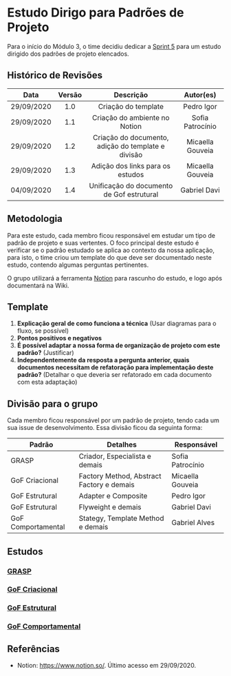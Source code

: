 # Estudo Dirigo para Padrões de Projeto

Para o início do Módulo 3, o time decidiu dedicar a [Sprint 5](Sprints/planning/sprint5.md) para um estudo dirigido dos padrões de projeto elencados.

## Histórico de Revisões

|    Data    | Versão |                     Descrição                      |    Autor(es)     |
| :--------: | :----: | :------------------------------------------------: | :--------------: |
| 29/09/2020 |  1.0   |                Criação do template                 |    Pedro Igor    |
| 29/09/2020 |  1.1   |           Criação do ambiente no Notion            | Sofia Patrocínio |
| 29/09/2020 |  1.2   | Criação do documento, adição do template e divisão | Micaella Gouveia |
| 29/09/2020 |  1.3   |          Adição dos links para os estudos          | Micaella Gouveia |
| 04/09/2020 |  1.4   |          Unificação do documento de Gof estrutural | Gabriel Davi |

## Metodologia

Para este estudo, cada membro ficou responsável em estudar um tipo de padrão de projeto e suas vertentes. O foco principal deste estudo é verificar se o padrão estudado se aplica ao contexto da nossa aplicação, para isto, o time criou um template do que deve ser documentado neste estudo, contendo algumas perguntas pertinentes.

O grupo utilizará a ferramenta [Notion](https://www.notion.so/) para rascunho do estudo, e logo após documentará na Wiki.

## Template

1. **Explicação geral de como funciona a técnica** (Usar diagramas para o fluxo, se possível)
2. **Pontos positivos e negativos**
3. **É possível adaptar a nossa forma de organização de projeto com este padrão?** (Justificar)
4. **Independentemente da resposta a pergunta anterior, quais documentos necessitam de refatoração para implementação deste padrão?** (Detalhar o que deveria ser refatorado em cada documento com esta adaptação)

## Divisão para o grupo

Cada membro ficou responsável por um padrão de projeto, tendo cada um sua issue de desenvolvimento. Essa divisão ficou da seguinta forma:

| Padrão             | Detalhes                                  | Responsável      |
| ------------------ | ----------------------------------------- | ---------------- |
| GRASP              | Criador, Especialista e demais            | Sofia Patrocínio |
| GoF Criacional     | Factory Method, Abstract Factory e demais | Micaella Gouveia |
| GoF Estrutural     | Adapter e Composite                       | Pedro Igor       |
| GoF Estrutural     | Flyweight e demais                        | Gabriel Davi     |
| GoF Comportamental | Stategy, Template Method e demais         | Gabriel Alves    |

## Estudos

### [GRASP](Project/Estudos/GRASP.md)

### [GoF Criacional](Project/Estudos/criacional.md)

### [GoF Estrutural](Project/Estudos/estrutural.md)

### [GoF Comportamental](Project/Estudos/comportamental.md)

## Referências

- Notion: <https://www.notion.so/>. Último acesso em 29/09/2020.
